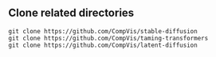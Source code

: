 
## Clone related directories
```
git clone https://github.com/CompVis/stable-diffusion
git clone https://github.com/CompVis/taming-transformers
git clone https://github.com/CompVis/latent-diffusion
```